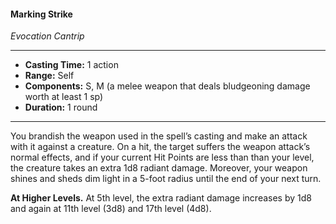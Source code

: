 #### Marking Strike
*Evocation Cantrip*
___
- **Casting Time:** 1 action
- **Range:** Self
- **Components:** S, M (a melee weapon that deals bludgeoning damage worth at least 1 sp)
- **Duration:**  1 round
___
You brandish the weapon used in the spell’s casting and make an attack with it against a creature. On a hit, the target suffers the weapon attack’s normal effects, and if your current Hit Points are less than than your level, the creature takes an extra 1d8 radiant damage. Moreover, your weapon shines and sheds dim light in a 5-foot radius until the end of your next turn.

**At Higher Levels.** At 5th level, the extra radiant damage increases by 1d8 and again at 11th level (3d8) and 17th level (4d8).